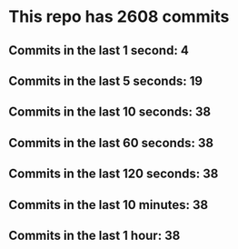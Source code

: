 # This repo has 2608 commits

## Commits in the last 1 second: 4
## Commits in the last 5 seconds: 19
## Commits in the last 10 seconds: 38
## Commits in the last 60 seconds: 38
## Commits in the last 120 seconds: 38
## Commits in the last 10 minutes: 38
## Commits in the last 1 hour: 38
